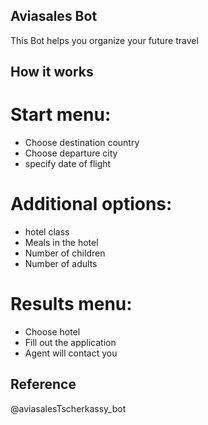 ## Aviasales Bot

This Bot helps you organize your future travel

## How it works
# Start menu:
  - Choose destination country
  - Choose departure city
  - specify date of flight
# Additional options:
  - hotel class
  - Meals in the hotel
  - Number of children
  - Number of adults
    
# Results menu:
- Choose hotel 
- Fill out the application
- Agent will contact you

## Reference
@aviasalesTscherkassy_bot
